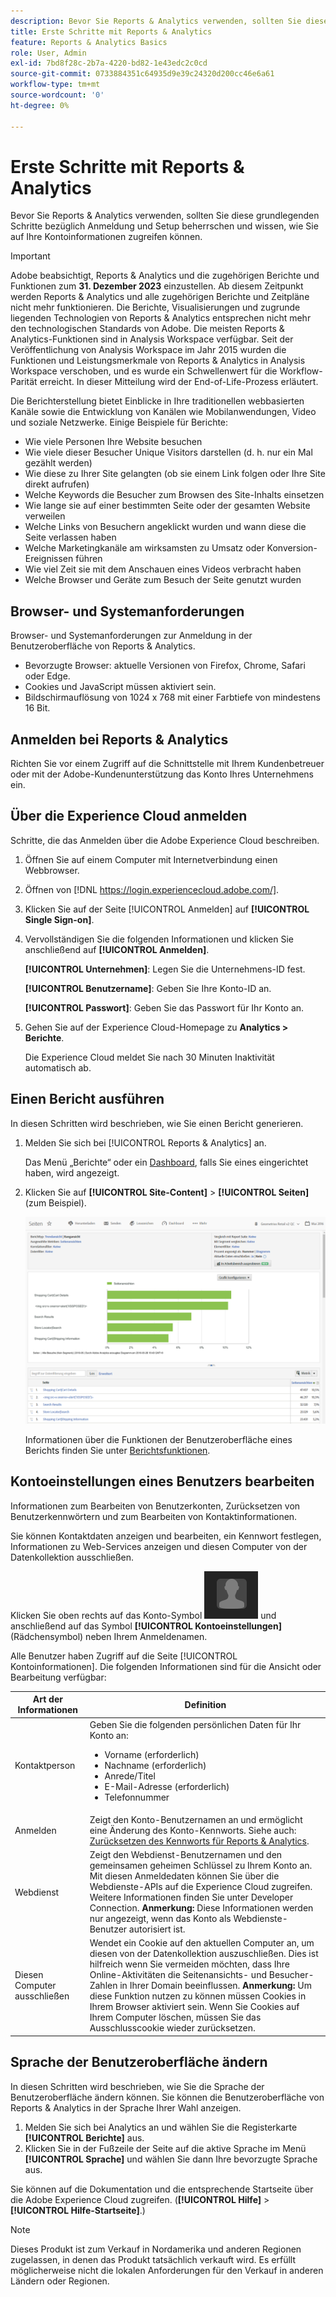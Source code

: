 ```yaml
---
description: Bevor Sie Reports & Analytics verwenden, sollten Sie diese grundlegenden Schritte bezüglich Anmeldung und Setup beherrschen und wissen, wie Sie auf Ihre Kontoinformationen zugreifen können.
title: Erste Schritte mit Reports & Analytics
feature: Reports & Analytics Basics
role: User, Admin
exl-id: 7bd8f28c-2b7a-4220-bd82-1e43edc2c0cd
source-git-commit: 0733884351c64935d9e39c24320d200cc46e6a61
workflow-type: tm+mt
source-wordcount: '0'
ht-degree: 0%

---
```


# Erste Schritte mit Reports &amp; Analytics

Bevor Sie Reports &amp; Analytics verwenden, sollten Sie diese grundlegenden Schritte bezüglich Anmeldung und Setup beherrschen und wissen, wie Sie auf Ihre Kontoinformationen zugreifen können.

>[!IMPORTANT]
>Adobe beabsichtigt, Reports &amp; Analytics und die zugehörigen Berichte und Funktionen zum **31. Dezember 2023** einzustellen. Ab diesem Zeitpunkt werden Reports &amp; Analytics und alle zugehörigen Berichte und Zeitpläne nicht mehr funktionieren. Die Berichte, Visualisierungen und zugrunde liegenden Technologien von Reports &amp; Analytics entsprechen nicht mehr den technologischen Standards von Adobe. Die meisten Reports &amp; Analytics-Funktionen sind in Analysis Workspace verfügbar. Seit der Veröffentlichung von Analysis Workspace im Jahr 2015 wurden die Funktionen und Leistungsmerkmale von Reports &amp; Analytics in Analysis Workspace verschoben, und es wurde ein Schwellenwert für die Workflow-Parität erreicht. In dieser Mitteilung wird der End-of-Life-Prozess erläutert.

Die Berichterstellung bietet Einblicke in Ihre traditionellen webbasierten Kanäle sowie die Entwicklung von Kanälen wie Mobilanwendungen, Video und soziale Netzwerke. Einige Beispiele für Berichte:

* Wie viele Personen Ihre Website besuchen
* Wie viele dieser Besucher Unique Visitors darstellen (d. h. nur ein Mal gezählt werden)
* Wie diese zu Ihrer Site gelangten (ob sie einem Link folgen oder Ihre Site direkt aufrufen)
* Welche Keywords die Besucher zum Browsen des Site-Inhalts einsetzen
* Wie lange sie auf einer bestimmten Seite oder der gesamten Website verweilen
* Welche Links von Besuchern angeklickt wurden und wann diese die Seite verlassen haben
* Welche Marketingkanäle am wirksamsten zu Umsatz oder Konversion-Ereignissen führen
* Wie viel Zeit sie mit dem Anschauen eines Videos verbracht haben
* Welche Browser und Geräte zum Besuch der Seite genutzt wurden

## Browser- und Systemanforderungen

Browser- und Systemanforderungen zur Anmeldung in der Benutzeroberfläche von Reports &amp; Analytics.

* Bevorzugte Browser: aktuelle Versionen von Firefox, Chrome, Safari oder Edge.
* Cookies und JavaScript müssen aktiviert sein.
* Bildschirmauflösung von 1024 x 768 mit einer Farbtiefe von mindestens 16 Bit.

## Anmelden bei Reports &amp; Analytics

Richten Sie vor einem Zugriff auf die Schnittstelle mit Ihrem Kundenbetreuer oder mit der Adobe-Kundenunterstützung das Konto Ihres Unternehmens ein.

## Über die Experience Cloud anmelden

Schritte, die das Anmelden über die Adobe Experience Cloud beschreiben.

1. Öffnen Sie auf einem Computer mit Internetverbindung einen Webbrowser.
1. Öffnen von [!DNL https://login.experiencecloud.adobe.com/].
1. Klicken Sie auf der Seite [!UICONTROL Anmelden] auf **[!UICONTROL Single Sign-on]**.
1. Vervollständigen Sie die folgenden Informationen und klicken Sie anschließend auf **[!UICONTROL Anmelden]**.

   **[!UICONTROL Unternehmen]**: Legen Sie die Unternehmens-ID fest.

   **[!UICONTROL Benutzername]**: Geben Sie Ihre Konto-ID an.

   **[!UICONTROL Passwort]**: Geben Sie das Passwort für Ihr Konto an.
1. Gehen Sie auf der Experience Cloud-Homepage zu **Analytics > Berichte**.

   Die Experience Cloud meldet Sie nach 30 Minuten Inaktivität automatisch ab.

## Einen Bericht ausführen

In diesen Schritten wird beschrieben, wie Sie einen Bericht generieren.

1. Melden Sie sich bei [!UICONTROL Reports &amp; Analytics] an.

   Das Menü „Berichte“ oder ein [Dashboard](/help/analyze/reports-analytics/dashboard.md), falls Sie eines eingerichtet haben, wird angezeigt.

1. Klicken Sie auf **[!UICONTROL Site-Content]** > **[!UICONTROL Seiten]** (zum Beispiel).

   ![](assets/pages_report.png)

   Informationen über die Funktionen der Benutzeroberfläche eines Berichts finden Sie unter [Berichtsfunktionen](/help/analyze/reports-analytics/overview/report-overview.md).

## Kontoeinstellungen eines Benutzers bearbeiten

Informationen zum Bearbeiten von Benutzerkonten, Zurücksetzen von Benutzerkennwörtern und zum Bearbeiten von Kontaktinformationen.

Sie können Kontaktdaten anzeigen und bearbeiten, ein Kennwort festlegen, Informationen zu Web-Services anzeigen und diesen Computer von der Datenkollektion ausschließen.

Klicken Sie oben rechts auf das Konto-Symbol ![](assets/account.png) und anschließend auf das Symbol **[!UICONTROL Kontoeinstellungen]** (Rädchensymbol) neben Ihrem Anmeldenamen.

Alle Benutzer haben Zugriff auf die Seite [!UICONTROL Kontoinformationen]. Die folgenden Informationen sind für die Ansicht oder Bearbeitung verfügbar:

| Art der Informationen | Definition |
| --- | --- |
| Kontaktperson | Geben Sie die folgenden persönlichen Daten für Ihr Konto an:<ul><li>Vorname (erforderlich)</li><li>Nachname (erforderlich)</li><li>Anrede/Titel</li><li>E-Mail-Adresse (erforderlich)</li><li>Telefonnummer</li></ul> |
| Anmelden | Zeigt den Konto-Benutzernamen an und ermöglicht eine Änderung des Konto-Kennworts. Siehe auch: [Zurücksetzen des Kennworts für Reports &amp; Analytics](https://experienceleague.adobe.com/docs/analytics/technotes/troubleshoot-login.html?lang=de). |
| Webdienst | Zeigt den Webdienst-Benutzernamen und den gemeinsamen geheimen Schlüssel zu Ihrem Konto an. Mit diesen Anmeldedaten können Sie über die Webdienste-APIs auf die Experience Cloud zugreifen. Weitere Informationen finden Sie unter Developer Connection. **Anmerkung:** Diese Informationen werden nur angezeigt, wenn das Konto als Webdienste-Benutzer autorisiert ist. |
| Diesen Computer ausschließen | Wendet ein Cookie auf den aktuellen Computer an, um diesen von der Datenkollektion auszuschließen. Dies ist hilfreich wenn Sie vermeiden möchten, dass Ihre Online-Aktivitäten die Seitenansichts- und Besucher-Zahlen in Ihrer Domain beeinflussen. **Anmerkung:** Um diese Funktion nutzen zu können müssen Cookies in Ihrem Browser aktiviert sein. Wenn Sie Cookies auf Ihrem Computer löschen, müssen Sie das Ausschlusscookie wieder zurücksetzen. |

## Sprache der Benutzeroberfläche ändern

In diesen Schritten wird beschrieben, wie Sie die Sprache der Benutzeroberfläche ändern können. Sie können die Benutzeroberfläche von Reports &amp; Analytics in der Sprache Ihrer Wahl anzeigen.

1. Melden Sie sich bei Analytics an und wählen Sie die Registerkarte **[!UICONTROL Berichte]** aus.
1. Klicken Sie in der Fußzeile der Seite auf die aktive Sprache im Menü **[!UICONTROL Sprache]** und wählen Sie dann Ihre bevorzugte Sprache aus.

Sie können auf die Dokumentation und die entsprechende Startseite über die Adobe Experience Cloud zugreifen. (**[!UICONTROL Hilfe]** > **[!UICONTROL Hilfe-Startseite]**.)

>[!NOTE]
>Dieses Produkt ist zum Verkauf in Nordamerika und anderen Regionen zugelassen, in denen das Produkt tatsächlich verkauft wird. Es erfüllt möglicherweise nicht die lokalen Anforderungen für den Verkauf in anderen Ländern oder Regionen.
